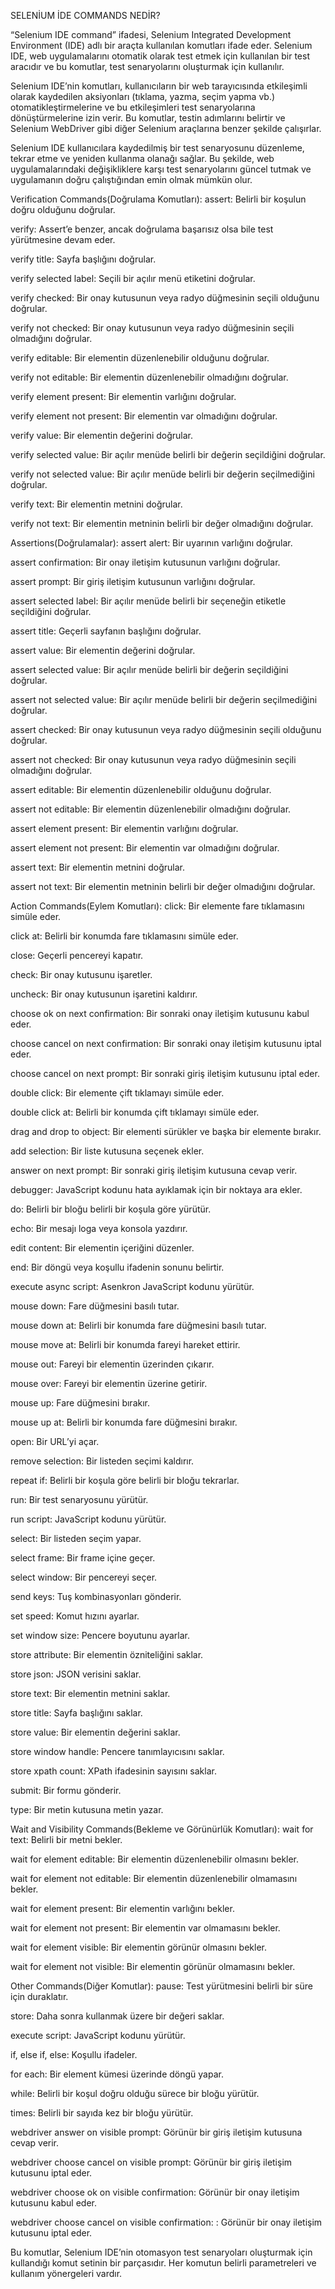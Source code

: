 SELENİUM İDE COMMANDS NEDİR?

“Selenium IDE command” ifadesi, Selenium Integrated Development Environment (IDE) adlı bir araçta kullanılan komutları ifade eder. Selenium IDE, web uygulamalarını otomatik olarak test etmek için kullanılan bir test aracıdır ve bu komutlar, test senaryolarını oluşturmak için kullanılır.

Selenium IDE’nin komutları, kullanıcıların bir web tarayıcısında etkileşimli olarak kaydedilen aksiyonları (tıklama, yazma, seçim yapma vb.) otomatikleştirmelerine ve bu etkileşimleri test senaryolarına dönüştürmelerine izin verir. Bu komutlar, testin adımlarını belirtir ve Selenium WebDriver gibi diğer Selenium araçlarına benzer şekilde çalışırlar.

Selenium IDE kullanıcılara kaydedilmiş bir test senaryosunu düzenleme, tekrar etme ve yeniden kullanma olanağı sağlar. Bu şekilde, web uygulamalarındaki değişikliklere karşı test senaryolarını güncel tutmak ve uygulamanın doğru çalıştığından emin olmak mümkün olur.

Verification Commands(Doğrulama Komutları):
assert: Belirli bir koşulun doğru olduğunu doğrular.

verify: Assert’e benzer, ancak doğrulama başarısız olsa bile test yürütmesine devam eder.

verify title: Sayfa başlığını doğrular.

verify selected label: Seçili bir açılır menü etiketini doğrular.

verify checked: Bir onay kutusunun veya radyo düğmesinin seçili olduğunu doğrular.

verify not checked: Bir onay kutusunun veya radyo düğmesinin seçili olmadığını doğrular.

verify editable: Bir elementin düzenlenebilir olduğunu doğrular.

verify not editable: Bir elementin düzenlenebilir olmadığını doğrular.

verify element present: Bir elementin varlığını doğrular.

verify element not present: Bir elementin var olmadığını doğrular.

verify value: Bir elementin değerini doğrular.

verify selected value: Bir açılır menüde belirli bir değerin seçildiğini doğrular.

verify not selected value: Bir açılır menüde belirli bir değerin seçilmediğini doğrular.

verify text: Bir elementin metnini doğrular.

verify not text: Bir elementin metninin belirli bir değer olmadığını doğrular.

Assertions(Doğrulamalar):
assert alert: Bir uyarının varlığını doğrular.

assert confirmation: Bir onay iletişim kutusunun varlığını doğrular.

assert prompt: Bir giriş iletişim kutusunun varlığını doğrular.

assert selected label: Bir açılır menüde belirli bir seçeneğin etiketle seçildiğini doğrular.

assert title: Geçerli sayfanın başlığını doğrular.

assert value: Bir elementin değerini doğrular.

assert selected value: Bir açılır menüde belirli bir değerin seçildiğini doğrular.

assert not selected value: Bir açılır menüde belirli bir değerin seçilmediğini doğrular.

assert checked: Bir onay kutusunun veya radyo düğmesinin seçili olduğunu doğrular.

assert not checked: Bir onay kutusunun veya radyo düğmesinin seçili olmadığını doğrular.

assert editable: Bir elementin düzenlenebilir olduğunu doğrular.

assert not editable: Bir elementin düzenlenebilir olmadığını doğrular.

assert element present: Bir elementin varlığını doğrular.

assert element not present: Bir elementin var olmadığını doğrular.

assert text: Bir elementin metnini doğrular.

assert not text: Bir elementin metninin belirli bir değer olmadığını doğrular.

Action Commands(Eylem Komutları):
click: Bir elemente fare tıklamasını simüle eder.

click at: Belirli bir konumda fare tıklamasını simüle eder.

close: Geçerli pencereyi kapatır.

check: Bir onay kutusunu işaretler.

uncheck: Bir onay kutusunun işaretini kaldırır.

choose ok on next confirmation: Bir sonraki onay iletişim kutusunu kabul eder.

choose cancel on next confirmation: Bir sonraki onay iletişim kutusunu iptal eder.

choose cancel on next prompt: Bir sonraki giriş iletişim kutusunu iptal eder.

double click: Bir elemente çift tıklamayı simüle eder.

double click at: Belirli bir konumda çift tıklamayı simüle eder.

drag and drop to object: Bir elementi sürükler ve başka bir elemente bırakır.

add selection: Bir liste kutusuna seçenek ekler.

answer on next prompt: Bir sonraki giriş iletişim kutusuna cevap verir.

debugger: JavaScript kodunu hata ayıklamak için bir noktaya ara ekler.

do: Belirli bir bloğu belirli bir koşula göre yürütür.

echo: Bir mesajı loga veya konsola yazdırır.

edit content: Bir elementin içeriğini düzenler.

end: Bir döngü veya koşullu ifadenin sonunu belirtir.

execute async script: Asenkron JavaScript kodunu yürütür.

mouse down: Fare düğmesini basılı tutar.

mouse down at: Belirli bir konumda fare düğmesini basılı tutar.

mouse move at: Belirli bir konumda fareyi hareket ettirir.

mouse out: Fareyi bir elementin üzerinden çıkarır.

mouse over: Fareyi bir elementin üzerine getirir.

mouse up: Fare düğmesini bırakır.

mouse up at: Belirli bir konumda fare düğmesini bırakır.

open: Bir URL’yi açar.

remove selection: Bir listeden seçimi kaldırır.

repeat if: Belirli bir koşula göre belirli bir bloğu tekrarlar.

run: Bir test senaryosunu yürütür.

run script: JavaScript kodunu yürütür.

select: Bir listeden seçim yapar.

select frame: Bir frame içine geçer.

select window: Bir pencereyi seçer.

send keys: Tuş kombinasyonları gönderir.

set speed: Komut hızını ayarlar.

set window size: Pencere boyutunu ayarlar.

store attribute: Bir elementin özniteliğini saklar.

store json: JSON verisini saklar.

store text: Bir elementin metnini saklar.

store title: Sayfa başlığını saklar.

store value: Bir elementin değerini saklar.

store window handle: Pencere tanımlayıcısını saklar.

store xpath count: XPath ifadesinin sayısını saklar.

submit: Bir formu gönderir.

type: Bir metin kutusuna metin yazar.

Wait and Visibility Commands(Bekleme ve Görünürlük Komutları):
wait for text: Belirli bir metni bekler.

wait for element editable: Bir elementin düzenlenebilir olmasını bekler.

wait for element not editable: Bir elementin düzenlenebilir olmamasını bekler.

wait for element present: Bir elementin varlığını bekler.

wait for element not present: Bir elementin var olmamasını bekler.

wait for element visible: Bir elementin görünür olmasını bekler.

wait for element not visible: Bir elementin görünür olmamasını bekler.

Other Commands(Diğer Komutlar):
pause: Test yürütmesini belirli bir süre için duraklatır.

store: Daha sonra kullanmak üzere bir değeri saklar.

execute script: JavaScript kodunu yürütür.

if, else if, else: Koşullu ifadeler.

for each: Bir element kümesi üzerinde döngü yapar.

while: Belirli bir koşul doğru olduğu sürece bir bloğu yürütür.

times: Belirli bir sayıda kez bir bloğu yürütür.

webdriver answer on visible prompt: Görünür bir giriş iletişim kutusuna cevap verir.

webdriver choose cancel on visible prompt: Görünür bir giriş iletişim kutusunu iptal eder.

webdriver choose ok on visible confirmation: Görünür bir onay iletişim kutusunu kabul eder.

webdriver choose cancel on visible confirmation: : Görünür bir onay iletişim kutusunu iptal eder.

Bu komutlar, Selenium IDE’nin otomasyon test senaryoları oluşturmak için kullandığı komut setinin bir parçasıdır. Her komutun belirli parametreleri ve kullanım yönergeleri vardır.
